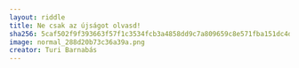 ```yaml
---
layout: riddle
title: Ne csak az újságot olvasd!
sha256: 5caf502f9f393663f57f1c3534fcb3a4858dd9c7a809659c8e571fba151dc4d0
image: normal_288d20b73c36a39a.png
creator: Turi Barnabás
---
```


